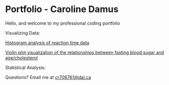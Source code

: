 # Portfolio - Caroline Damus

Hello, and welcome to my professional coding portfolio

Visualizing Data:

[Histogram analysis of reaction time data](CDF.md)

[Violin plot visualization of the relationships between fasting blood sugar and age/cholesterol](FBS_vs_Age_and_Cholesterol.md)

Statistical Analysis:

Questions? Email me at
[cr708761@dal.ca](mailto:cr708761@dal.ca)
